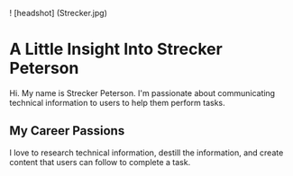! [headshot] (Strecker.jpg)
# A Little Insight Into Strecker Peterson
Hi. My name is Strecker Peterson. I'm passionate about communicating technical information to users to help them perform tasks.

## My Career Passions
I love to research technical information, destill the information, and create content that users can follow to complete a task.
